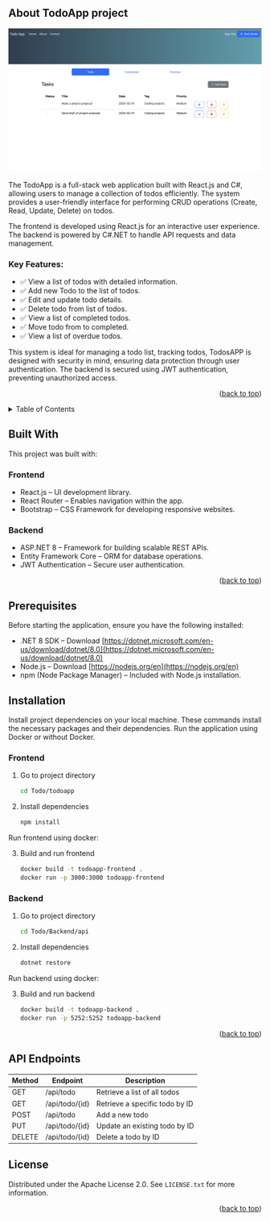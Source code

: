 
<a id="readme-top"></a>

<!-- ABOUT THE PROJECT -->
## About TodoApp project

[![Todo Page](Docsfiles/Todo_page.png)](Docsfiles/Todo_page.png)

The TodoApp is a full-stack web application built with React.js and C#, allowing users to manage a collection of todos efficiently. The system provides a user-friendly interface for performing CRUD operations (Create, Read, Update, Delete) on todos.

The frontend is developed using React.js for an interactive user experience.
The backend is powered by C#.NET to handle API requests and data management.

### Key Features:
- ✅ View a list of todos with detailed information.
- ✅ Add new Todo to the list of todos.
- ✅ Edit and update todo details.
- ✅ Delete todo from list of todos.
- ✅ View a list of completed todos.
- ✅ Move todo from to completed.
- ✅ View a list of overdue todos.



This system is ideal for managing a todo list, tracking todos, TodosAPP is designed with security in mind, ensuring data protection through user authentication. The backend is secured using JWT authentication, preventing unauthorized access.

<p align="right">(<a href="#readme-top">back to top</a>)</p>

<!-- TABLE OF CONTENTS -->
<details>
  <summary>Table of Contents</summary>
  <ol>
    <li>
      <a href="#about-the-project">About The Project</a>
      <ul>
        <li><a href="#built-with">Built With</a></li>
      </ul>
    </li>
    <li>
      <a href="#getting-started">Getting Started</a>
      <ul>
        <li><a href="#prerequisites">Prerequisites</a></li>
        <li><a href="#installation">Installation</a></li>
      </ul>
    </li>
    <li><a href="#usage">Usage</a></li>
    <li><a href="#roadmap">Roadmap</a></li>
    <li><a href="#contributing">Contributing</a></li>
    <li><a href="#license">License</a></li>
    <li><a href="#contact">Contact</a></li>
    <li><a href="#acknowledgments">Acknowledgments</a></li>
  </ol>
</details>

## Built With

This project was built with:

### Frontend
- React.js – UI development library.
- React Router – Enables navigation within the app.
- Bootstrap – CSS Framework for developing responsive websites.
### Backend
- ASP.NET 8 – Framework for building scalable REST APIs.
- Entity Framework Core – ORM for database operations.
- JWT Authentication – Secure user authentication.

<p align="right">(<a href="#readme-top">back to top</a>)</p>


## Prerequisites

Before starting the application, ensure you have the following installed:

* .NET 8 SDK – Download [https://dotnet.microsoft.com/en-us/download/dotnet/8.0](https://dotnet.microsoft.com/en-us/download/dotnet/8.0)
* Node.js – Download [https://nodejs.org/en](https://nodejs.org/en)
* npm (Node Package Manager) – Included with Node.js installation.

## Installation
Install project dependencies on your local machine. These commands install the necessary packages and their dependencies. Run the application using Docker or without Docker.

### Frontend
1. Go to project directory
    ```sh
   cd Todo/todoapp
   ```
2. Install dependencies
   ```sh
   npm install
   ```
Run frontend using docker:

3. Build and run frontend
   ```sh
   docker build -t todoapp-frontend .
   docker run -p 3000:3000 todoapp-frontend
   ```
### Backend 
1. Go to project directory
    ```sh
   cd Todo/Backend/api
   ```
2. Install dependencies
   ```sh
   dotnet restore
   ```
Run backend using docker:

3. Build and run backend 
   ```sh
   docker build -t todoapp-backend .
   docker run -p 5252:5252 todoapp-backend
   ```

<p align="right">(<a href="#readme-top">back to top</a>)</p>

## API Endpoints
| Method | Endpoint | Description |
|--------|-----------|-------------|
| GET    | /api/todo | Retrieve a list of all todos |
| GET    | /api/todo/{id} | Retrieve a specific todo by ID |
| POST   | /api/todo | Add a new todo |
| PUT    | /api/todo/{id} | Update an existing todo by ID |
| DELETE | /api/todo/{id} | Delete a todo by ID |

<!-- LICENSE -->
## License

Distributed under the Apache License 2.0. See `LICENSE.txt` for more information.

<p align="right">(<a href="#readme-top">back to top</a>)</p>